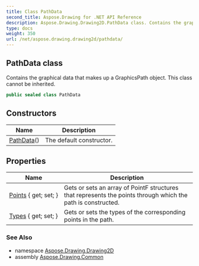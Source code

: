 ```yaml
---
title: Class PathData
second_title: Aspose.Drawing for .NET API Reference
description: Aspose.Drawing.Drawing2D.PathData class. Contains the graphical data that makes up a GraphicsPath object. This class cannot be inherited
type: docs
weight: 350
url: /net/aspose.drawing.drawing2d/pathdata/
---
```

## PathData class

Contains the graphical data that makes up a GraphicsPath object. This class cannot be inherited.

```csharp
public sealed class PathData
```

## Constructors

| Name | Description |
| --- | --- |
| [PathData](pathdata/)() | The default constructor. |

## Properties

| Name | Description |
| --- | --- |
| [Points](../../aspose.drawing.drawing2d/pathdata/points/) { get; set; } | Gets or sets an array of PointF structures that represents the points through which the path is constructed. |
| [Types](../../aspose.drawing.drawing2d/pathdata/types/) { get; set; } | Gets or sets the types of the corresponding points in the path. |

### See Also

* namespace [Aspose.Drawing.Drawing2D](../../aspose.drawing.drawing2d/)
* assembly [Aspose.Drawing.Common](../../)


